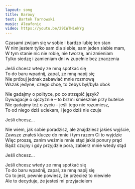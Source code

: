 ```yaml
---
layout: song
title: Barowy
text: Bartek Tarnowski
music: Aleafonic
video: https://youtu.be/29IWTHiekYg
---
```


Czasami zwijam się w sobie i bardzo lubię ten stan  
W nim jestem tylko sam dla siebie, sam jeden siebie mam,  
W tym stanie nic nie robię, nie tworzę, ani zmieniam  
Tylko siedzę i zamieniam dni w zupełnie bez znaczenia  

Jeśli chcesz wtedy ze mną spotkać się  
To do baru wpadnij, zapal, ze mną napij się  
Nie próbuj jednak zabawiać mnie rozmową  
Wszak jedyne, czego chcę, to żebyś był/była obok  

<div class="song-hr"></div>

Nie gadajmy o polityce, po co strzępić język?  
Dywagacje o ojczyźnie – to brzmi śmiesznie przy butelce  
Nie gadajmy też o życiu – jeśli tego nie rozumiesz,  
To od niego dziś uciekam, i jego dziś nie czuje  

Jeśli chcesz...  

<div class="song-hr"></div>

Nie wiem, jak sobie poradzisz, ale znajdziesz jakieś wyjście,  
Zawsze znałeś klucze do mnie i tym razem Ci to wyjdzie  
Więc proszę, zanim weźmie mnie stąd jakiś ponury prąd  
Bądź czujny i gdy przyjdzie pora, zabierz mnie wtedy stąd  

Jeśli chcesz... 

Jeśli chcesz wtedy ze mną spotkać się  
To do baru wpadnij, zapal, ze mną napij się  
Co to jest, pewnie powiesz, że przecież to niewiele  
Ale to decyduje, że jesteś mi przyjacielem  